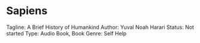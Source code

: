 # Sapiens

Tagline: A Brief History of Humankind
Author: Yuval Noah Harari
Status: Not started
Type: Audio Book, Book
Genre: Self Help